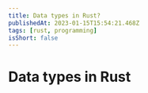```yaml
---
title: Data types in Rust?
publishedAt: 2023-01-15T15:54:21.468Z
tags: [rust, programming]
isShort: false
---
```


# Data types in Rust
